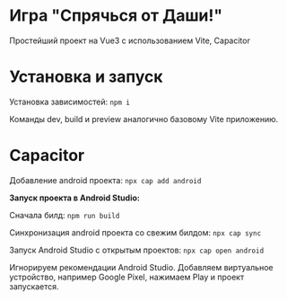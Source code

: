 # Игра "Спрячься от Даши!"

Простейший проект на Vue3 с использованием Vite, Capacitor

# Установка и запуск

Установка зависимостей: `npm i`

Команды dev, build и preview аналогично базовому Vite приложению.

# Capacitor

Добавление android проекта: `npx cap add android`

**Запуск проекта в Android Studio:**

Сначала билд: `npm run build`

Синхронизация android проекта со свежим билдом: `npx cap sync`

Запуск Android Studio с открытым проектов: `npx cap open android`

Игнорируем рекомендации Android Studio. Добавляем виртуальное устройство, например Google Pixel, нажимаем Play и проект запускается.
